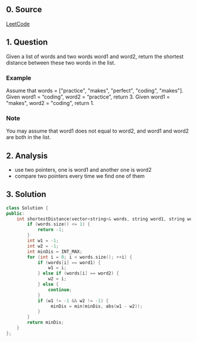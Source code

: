 ## 0. Source
[LeetCode](https://leetcode.com/problems/shortest-word-distance/)

## 1. Question
Given a list of words and two words word1 and word2, return the shortest distance between these two words in the list.

### Example
Assume that words = ["practice", "makes", "perfect", "coding", "makes"].
Given word1 = “coding”, word2 = “practice”, return 3.
Given word1 = "makes", word2 = "coding", return 1.

### Note 
You may assume that word1 does not equal to word2, and word1 and word2 are both in the list.

## 2. Analysis
- use two pointers, one is word1 and another one is word2
- compare two pointers every time we find one of them

## 3. Solution

```CPP
class Solution {
public:
    int shortestDistance(vector<string>& words, string word1, string word2) {
        if (words.size() <= 1) {
            return -1;
        }
        int w1 = -1;
        int w2 = -1;
        int minDis = INT_MAX;
        for (int i = 0; i < words.size(); ++i) {
            if (words[i] == word1) {
                w1 = i;
            } else if (words[i] == word2) {
                w2 = i;
            } else {
                continue;
            }
            if (w1 != -1 && w2 != -1) {
                 minDis = min(minDis, abs(w1 - w2));
            }
        }
        return minDis;
    }
};
```